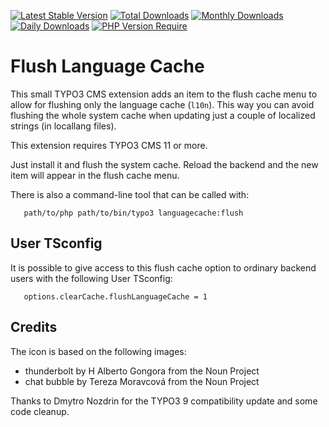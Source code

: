 [![Latest Stable Version](http://poser.pugx.org/cobweb/flush_language_cache/v)](https://packagist.org/packages/cobweb/flush_language_cache)
[![Total Downloads](http://poser.pugx.org/cobweb/flush_language_cache/downloads)](https://packagist.org/packages/cobweb/flush_language_cache)
[![Monthly Downloads](http://poser.pugx.org/cobweb/flush_language_cache/d/monthly)](https://packagist.org/packages/cobweb/flush_language_cache)
[![Daily Downloads](http://poser.pugx.org/cobweb/flush_language_cache/d/daily)](https://packagist.org/packages/cobweb/flush_language_cache)
[![PHP Version Require](http://poser.pugx.org/cobweb/flush_language_cache/require/php)](https://packagist.org/packages/cobweb/flush_language_cache)

# Flush Language Cache

This small TYPO3 CMS extension adds an item to the flush cache menu to allow for
flushing only the language cache (`l10n`). This way you can avoid flushing the
whole system cache when updating just a couple of localized strings (in locallang
files).

This extension requires TYPO3 CMS 11 or more.

Just install it and flush the system cache. Reload the backend and the new
item will appear in the flush cache menu.

There is also a command-line tool that can be called with:

```text
   path/to/php path/to/bin/typo3 languagecache:flush
```


## User TSconfig

It is possible to give access to this flush cache option to ordinary backend users
with the following User TSconfig:

```typo3_typoscript
   options.clearCache.flushLanguageCache = 1
```


## Credits

The icon is based on the following images:

* thunderbolt by H Alberto Gongora from the Noun Project
* chat bubble by Tereza Moravcová from the Noun Project

Thanks to Dmytro Nozdrin for the TYPO3 9 compatibility update and some code cleanup.
